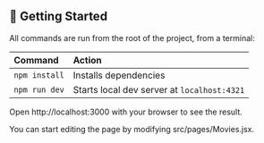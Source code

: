 ## 🧞 Getting Started

All commands are run from the root of the project, from a terminal:

| Command                   | Action                                           |
| :------------------------ | :----------------------------------------------- |
| `npm install`             | Installs dependencies                            |
| `npm run dev`             | Starts local dev server at `localhost:4321`      |

Open http://localhost:3000 with your browser to see the result.

You can start editing the page by modifying src/pages/Movies.jsx.
